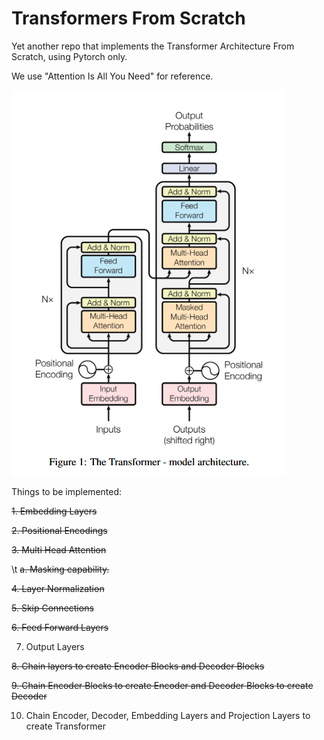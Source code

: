 # Transformers From Scratch

Yet another repo that implements the Transformer Architecture From Scratch, using Pytorch only. 

We use "Attention Is All You Need" for reference.

![Transformer Architecture as per "Attention is all you need"](image.png)

Things to be implemented: 

~~1. Embedding Layers~~

~~2. Positional Encodings~~

~~3. Multi Head Attention~~

\t ~~a. Masking capability.~~

~~4. Layer Normalization~~

~~5. Skip Connections~~

~~6. Feed Forward Layers~~

7. Output Layers

~~8. Chain layers to create Encoder Blocks and Decoder Blocks~~

~~9. Chain Encoder Blocks to create Encoder and Decoder Blocks to create Decoder~~

10. Chain Encoder, Decoder, Embedding Layers and Projection Layers to create Transformer
